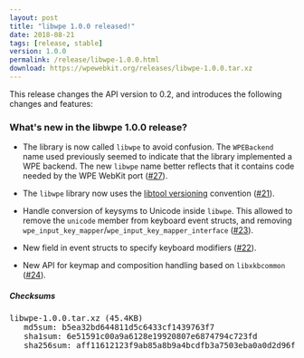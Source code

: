 ```yaml
---
layout: post
title: "libwpe 1.0.0 released!"
date: 2018-08-21
tags: [release, stable]
version: 1.0.0
permalink: /release/libwpe-1.0.0.html
download: https://wpewebkit.org/releases/libwpe-1.0.0.tar.xz
---
```


This release changes the API version to 0.2, and introduces the following
changes and features:

### What's new in the libwpe 1.0.0 release?

- The library is now called `libwpe` to avoid confusion. The `WPEBackend` name
  used previously seemed to indicate that the library implemented a WPE
  backend. The new `libwpe` name better reflects that it contains code needed
  by the WPE WebKit port ([#27](https://github.com/WebPlatformForEmbedded/libwpe/issues/27)).

- The `libwpe` library now uses the [libtool
  versioning](https://autotools.io/libtool/version.html) convention
  ([#21](https://github.com/WebPlatformForEmbedded/libwpe/issues/21)).

- Handle conversion of keysyms to Unicode inside `libwpe`. This allowed to
  remove the `unicode` member from keyboard event structs, and removing
  `wpe_input_key_mapper`/`wpe_input_key_mapper_interface`
  ([#23](https://github.com/WebPlatformForEmbedded/libwpe/pull/23)).

- New field in event structs to specify keyboard modifiers
  ([#22](https://github.com/WebPlatformForEmbedded/libwpe/pull/22)).

- New API for keymap and composition handling based on `libxkbcommon`
  ([#24](https://github.com/WebPlatformForEmbedded/libwpe/pull/24)).


##### Checksums

<pre>
libwpe-1.0.0.tar.xz (45.4KB)
   md5sum: b5ea32bd644811d5c6433cf1439763f7
   sha1sum: 6e51591c00a9a6128e19920807e6874794c723fd
   sha256sum: aff11612123f9ab85a8b9a4bcdfb3a7503eba0a0d2d96f2cdecd30e911091719
</pre>

